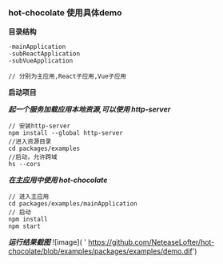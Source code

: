 ### hot-chocolate 使用具体demo 

**目录结构**
```
-mainApplication  
-subReactApplication  
-subVueApplication  

// 分别为主应用,React子应用,Vue子应用
```
**启动项目**

***起一个服务加载应用本地资源,可以使用 http-server***
```
// 安装http-server
npm install --global http-server
//进入资源目录
cd packages/examples
//启动，允许跨域
hs --cors
```

***在主应用中使用 hot-chocolate***
```
// 进入主应用
cd packages/examples/mainApplication
// 启动
npm install
npm start 
```
***运行结果截图***
 ![image]( ' https://github.com/NeteaseLofter/hot-chocolate/blob/examples/packages/examples/demo.dif')


